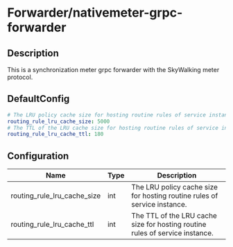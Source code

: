 # Forwarder/nativemeter-grpc-forwarder
## Description
This is a synchronization meter grpc forwarder with the SkyWalking meter protocol.
## DefaultConfig
```yaml
# The LRU policy cache size for hosting routine rules of service instance.
routing_rule_lru_cache_size: 5000
# The TTL of the LRU cache size for hosting routine rules of service instance.
routing_rule_lru_cache_ttl: 180
```
## Configuration
|Name|Type|Description|
|----|----|-----------|
| routing_rule_lru_cache_size | int | The LRU policy cache size for hosting routine rules of service instance. |
| routing_rule_lru_cache_ttl | int | The TTL of the LRU cache size for hosting routine rules of service instance. |

